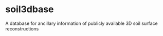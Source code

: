 # soil3dbase
A database for ancillary information of publicly available 3D soil surface reconstructions
